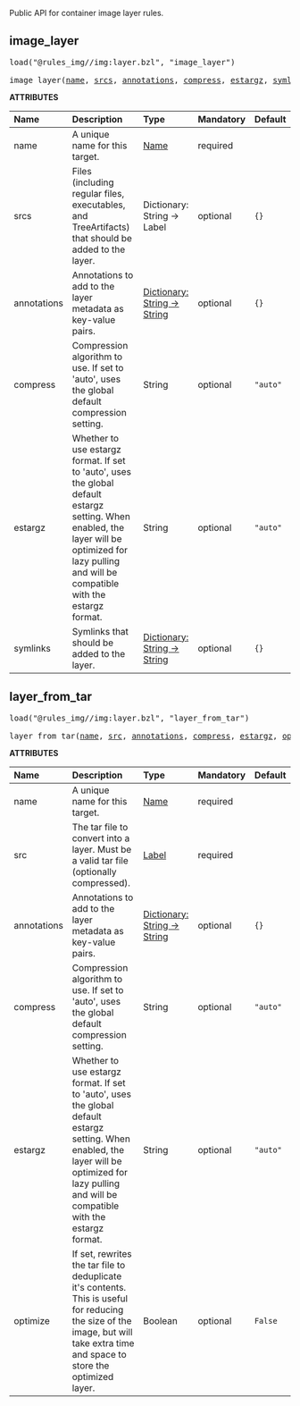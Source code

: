 <!-- Generated with Stardoc: http://skydoc.bazel.build -->

Public API for container image layer rules.

<a id="image_layer"></a>

## image_layer

<pre>
load("@rules_img//img:layer.bzl", "image_layer")

image_layer(<a href="#image_layer-name">name</a>, <a href="#image_layer-srcs">srcs</a>, <a href="#image_layer-annotations">annotations</a>, <a href="#image_layer-compress">compress</a>, <a href="#image_layer-estargz">estargz</a>, <a href="#image_layer-symlinks">symlinks</a>)
</pre>



**ATTRIBUTES**


| Name  | Description | Type | Mandatory | Default |
| :------------- | :------------- | :------------- | :------------- | :------------- |
| <a id="image_layer-name"></a>name |  A unique name for this target.   | <a href="https://bazel.build/concepts/labels#target-names">Name</a> | required |  |
| <a id="image_layer-srcs"></a>srcs |  Files (including regular files, executables, and TreeArtifacts) that should be added to the layer.   | Dictionary: String -> Label | optional |  `{}`  |
| <a id="image_layer-annotations"></a>annotations |  Annotations to add to the layer metadata as key-value pairs.   | <a href="https://bazel.build/rules/lib/dict">Dictionary: String -> String</a> | optional |  `{}`  |
| <a id="image_layer-compress"></a>compress |  Compression algorithm to use. If set to 'auto', uses the global default compression setting.   | String | optional |  `"auto"`  |
| <a id="image_layer-estargz"></a>estargz |  Whether to use estargz format. If set to 'auto', uses the global default estargz setting. When enabled, the layer will be optimized for lazy pulling and will be compatible with the estargz format.   | String | optional |  `"auto"`  |
| <a id="image_layer-symlinks"></a>symlinks |  Symlinks that should be added to the layer.   | <a href="https://bazel.build/rules/lib/dict">Dictionary: String -> String</a> | optional |  `{}`  |


<a id="layer_from_tar"></a>

## layer_from_tar

<pre>
load("@rules_img//img:layer.bzl", "layer_from_tar")

layer_from_tar(<a href="#layer_from_tar-name">name</a>, <a href="#layer_from_tar-src">src</a>, <a href="#layer_from_tar-annotations">annotations</a>, <a href="#layer_from_tar-compress">compress</a>, <a href="#layer_from_tar-estargz">estargz</a>, <a href="#layer_from_tar-optimize">optimize</a>)
</pre>



**ATTRIBUTES**


| Name  | Description | Type | Mandatory | Default |
| :------------- | :------------- | :------------- | :------------- | :------------- |
| <a id="layer_from_tar-name"></a>name |  A unique name for this target.   | <a href="https://bazel.build/concepts/labels#target-names">Name</a> | required |  |
| <a id="layer_from_tar-src"></a>src |  The tar file to convert into a layer. Must be a valid tar file (optionally compressed).   | <a href="https://bazel.build/concepts/labels">Label</a> | required |  |
| <a id="layer_from_tar-annotations"></a>annotations |  Annotations to add to the layer metadata as key-value pairs.   | <a href="https://bazel.build/rules/lib/dict">Dictionary: String -> String</a> | optional |  `{}`  |
| <a id="layer_from_tar-compress"></a>compress |  Compression algorithm to use. If set to 'auto', uses the global default compression setting.   | String | optional |  `"auto"`  |
| <a id="layer_from_tar-estargz"></a>estargz |  Whether to use estargz format. If set to 'auto', uses the global default estargz setting. When enabled, the layer will be optimized for lazy pulling and will be compatible with the estargz format.   | String | optional |  `"auto"`  |
| <a id="layer_from_tar-optimize"></a>optimize |  If set, rewrites the tar file to deduplicate it's contents. This is useful for reducing the size of the image, but will take extra time and space to store the optimized layer.   | Boolean | optional |  `False`  |


